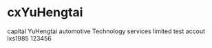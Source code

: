 # cxYuHengtai
capital YuHengtai automotive Technology services limited
test accout
<br/>
lxs1985
123456
